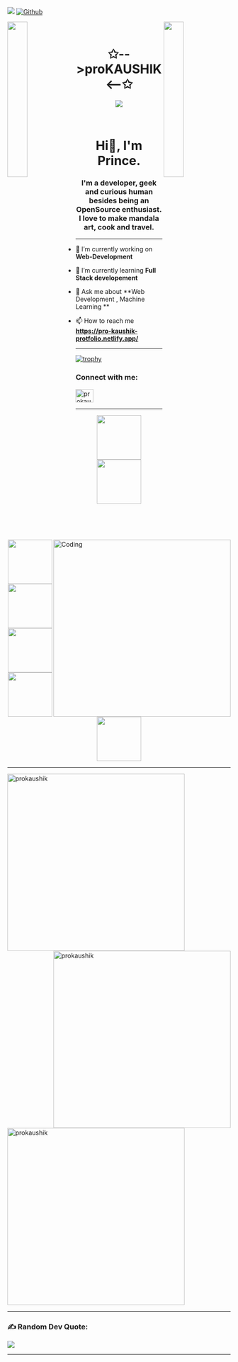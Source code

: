 ![](https://komarev.com/ghpvc/?username=prokaushik)
[![Github](https://img.shields.io/github/followers/prokaushik?label=Follow&style=social)](https://github.com/prokaushik)


<img align="left" src="https://user-images.githubusercontent.com/65187002/144930161-2f783401-8d27-4fdf-a2f7-cc0ba32f1f1f.gif" width="30%" style="display:inline;"><img align="right" src="https://user-images.githubusercontent.com/65187002/144930161-2f783401-8d27-4fdf-a2f7-cc0ba32f1f1f.gif" width="30%" style="display:inline;">
<br>
<p align="center">
    <h1 align="center">✩-->proKAUSHIK<--✩</h1>
</p>
<p align="center">
    <img src="https://readme-typing-svg.herokuapp.com/?lines=;Welcome+to+my+profile!;Have+a+look+around!&font=Fira%20Code&color=%23D62F79&center=true&width=280&height=50">
</p>

<br>
<h1 align="center">Hi👋, I'm Prince. </h1>
<h3 align="center">I'm a developer, geek and curious human besides being an OpenSource enthusiast. I love to make mandala art, cook and travel.</h3>
<hr>
<img align="right" alt="Coding" width="400" src="https://img.freepik.com/free-vector/programmer-working-with-cms_52683-23279.jpg?w=740&t=st=1676917024~exp=1676917624~hmac=1f92a8e1128bb8c55cd3f865abcf92c474fb08e5695e62a0e2477307fc4d28db">


- 🔭 I’m currently working on **Web-Development**

- 🌱 I’m currently learning **Full Stack developement**

- 💬 Ask me about **Web Development , Machine Learning **

- 📫 How to reach me **<a>https://pro-kaushik-protfolio.netlify.app/<a/>**
<hr>

[![trophy](https://github-profile-trophy.vercel.app/?username=prokaushik&theme=dracula)](https://github.com/ryo-ma/github-profile-trophy)


<h3 align="left">Connect with me:</h3>
<p align="left">
<a href="https://www.linkedin.com/in/prince-kaushik-9a3176249/" target="blank"><img align="center" src="https://raw.githubusercontent.com/rahuldkjain/github-profile-readme-generator/master/src/images/icons/Social/linked-in-alt.svg" alt="prokaushhik" height="30" width="40" /></a>
<!-- <a href="https://instagram.com/ssh.harshu" target="blank"><img align="center" src="https://raw.githubusercontent.com/rahuldkjain/github-profile-readme-generator/master/src/images/icons/Social/instagram.svg" alt="ssh.harhsu" height="30" width="40" /></a>
<a href="https://www.codechef.com/users/ghsharma" target="blank"><img align="center" src="https://cdn.jsdelivr.net/npm/simple-icons@3.1.0/icons/codechef.svg" alt="ghsharma" height="30" width="40" /></a>
<a href="https://www.hackerrank.com/govindharsh42" target="blank"><img align="center" src="https://raw.githubusercontent.com/rahuldkjain/github-profile-readme-generator/master/src/images/icons/Social/hackerrank.svg" alt="govindharsh42" height="30" width="40" /></a>
<a href="https://www.leetcode.com/dev_harshu" target="blank"><img align="center" src="https://raw.githubusercontent.com/rahuldkjain/github-profile-readme-generator/master/src/images/icons/Social/leet-code.svg" alt="dev_harshu" height="30" width="40" /></a>
<a href="https://auth.geeksforgeeks.org/user/govindharsh42" target="blank"><img align="center" src="https://raw.githubusercontent.com/rahuldkjain/github-profile-readme-generator/master/src/images/icons/Social/geeks-for-geeks.svg" alt="govindharsh42" height="30" width="40" /></a>
<a href="https://discord.gg/gh_sharma#9383" target="blank"><img align="center" src="https://raw.githubusercontent.com/rahuldkjain/github-profile-readme-generator/master/src/images/icons/Social/discord.svg" alt="gh_sharma#9383" height="30" width="40" /></a> -->
</p>

<hr>

<p align="center">
  <img src="https://media3.giphy.com/media/ln7z2eWriiQAllfVcn/200w.webp" width="100"><img src="https://i.giphy.com/media/LMt9638dO8dftAjtco/200.webp" width="100"><img src="https://i.giphy.com/media/eNAsjO55tPbgaor7ma/200w.webp" width="100"><img src="https://i.giphy.com/media/VgGthkhUvGgOit7Y9i/200.webp" width="100"><img src="https://media3.giphy.com/media/kdFc8fubgS31b8DsVu/giphy.webp" width="100"><img src="https://i.giphy.com/media/KzJkzjggfGN5Py6nkT/200.webp" width="100"><img src="https://i.giphy.com/media/IdyAQJVN2kVPNUrojM/200.webp" width="100">
</p>


<hr>

<p><img align="left" width="400px" src="https://github-readme-stats.vercel.app/api/top-langs?username=prokaushik&theme=dracula&show_icons=true&locale=en&layout=compact" alt="prokaushik" /></p>

<p>&nbsp;<img align="right" width="400px" src="https://github-readme-stats.vercel.app/api?username=prokaushik&theme=dracula&show_icons=true&locale=en" alt="prokaushik" /></p>

<p><img align="center" width="400px" src="https://github-readme-streak-stats.herokuapp.com/?user=prokaushik&theme=dracula" alt="prokaushik" /></p>

<hr>

### ✍️ Random Dev Quote:
![](https://quotes-github-readme.vercel.app/api?type=horizontal&theme=radical)
<hr>
